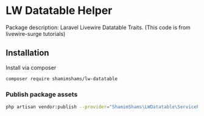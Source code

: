 # LW Datatable Helper

Package description: Laravel Livewire Datatable Traits. (This code is from livewire-surge tutorials)

## Installation

Install via composer
```bash
composer require shamimshams/lw-datatable
```

### Publish package assets

```bash
php artisan vendor:publish --provider="ShamimShams\LWDatatable\ServiceProvider"
```